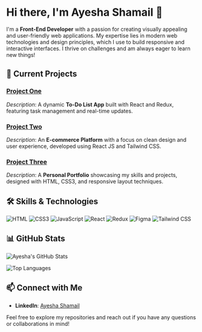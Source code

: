 # Hi there, I'm Ayesha Shamail 👋

I'm a **Front-End Developer** with a passion for creating visually appealing and user-friendly web applications. My expertise lies in modern web technologies and design principles, which I use to build responsive and interactive interfaces. I thrive on challenges and am always eager to learn new things!

## 🚀 Current Projects

### [Project One](https://github.com/AyeshaShamail/project-one)
*Description*: A dynamic **To-Do List App** built with React and Redux, featuring task management and real-time updates.

### [Project Two](https://github.com/AyeshaShamail/project-two)
*Description*: An **E-commerce Platform** with a focus on clean design and user experience, developed using React JS and Tailwind CSS.

### [Project Three](https://github.com/AyeshaShamail/project-three)
*Description*: A **Personal Portfolio** showcasing my skills and projects, designed with HTML, CSS3, and responsive layout techniques.

## 🛠️ Skills & Technologies

![HTML](https://img.shields.io/badge/-HTML-E34F26?style=flat-square&logo=html5&logoColor=white)
![CSS3](https://img.shields.io/badge/-CSS3-1572B6?style=flat-square&logo=css3&logoColor=white)
![JavaScript](https://img.shields.io/badge/-JavaScript-F7DF1E?style=flat-square&logo=javascript&logoColor=black)
![React](https://img.shields.io/badge/-React-61DAFB?style=flat-square&logo=react&logoColor=black)
![Redux](https://img.shields.io/badge/-Redux-764ABC?style=flat-square&logo=redux&logoColor=white)
![Figma](https://img.shields.io/badge/-Figma-F24E1E?style=flat-square&logo=figma&logoColor=white)
![Tailwind CSS](https://img.shields.io/badge/-Tailwind%20CSS-06B6D4?style=flat-square&logo=tailwind-css&logoColor=white)

## 📊 GitHub Stats

![Ayesha's GitHub Stats](https://github-readme-stats.vercel.app/api?username=AyeshaShamail&show_icons=true&hide_title=true&count_private=true&hide=prs)

![Top Languages](https://github-readme-stats.vercel.app/api/top-langs/?username=AyeshaShamail&layout=compact)

## 📫 Connect with Me

- **LinkedIn**: [Ayesha Shamail](https://www.linkedin.com/in/ayesha-shamail/)

Feel free to explore my repositories and reach out if you have any questions or collaborations in mind!
